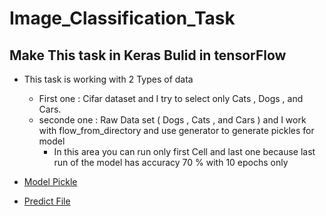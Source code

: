 # Image_Classification_Task
## Make This task in Keras Bulid in tensorFlow
* This task is working with 2 Types of data 
  - First one : Cifar dataset and I try to select only Cats , Dogs , and Cars.
  - seconde one : Raw Data set ( Dogs , Cats , and Cars ) and I work with flow_from_directory  and use generator to generate pickles for model
    - In this area you can run only first Cell and last one because last run of the model has accuracy 70 % with 10 epochs only
    
* [Model Pickle](https://www.mediafire.com/file/m40comtpc04kkk5/model.h5/file)  

* [Predict File](http://www.mediafire.com/folder/bizh2rcq81oqh/predict) 

